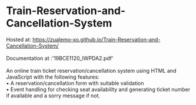 # Train-Reservation-and-Cancellation-System
Hosted at: https://zualemo-xo.github.io/Train-Reservation-and-Cancellation-System/
<br><br>
Documentation at :'19BCE1120_IWPDA2.pdf'
<br><br>
An online train ticket reservation/cancellation system using HTML and JavaScript with the following features:<br> • A reservation/cancellation form with suitable validation <br>• Event handling for checking seat availability and generating ticket number if available and a sorry message if not.
